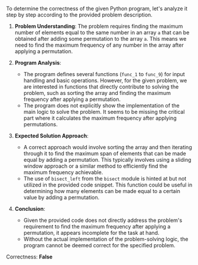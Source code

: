 To determine the correctness of the given Python program, let's analyze it step by step according to the provided problem description.

1. **Problem Understanding**: The problem requires finding the maximum number of elements equal to the same number in an array `a` that can be obtained after adding some permutation to the array `a`. This means we need to find the maximum frequency of any number in the array after applying a permutation.

2. **Program Analysis**:
   - The program defines several functions (`func_1` to `func_9`) for input handling and basic operations. However, for the given problem, we are interested in functions that directly contribute to solving the problem, such as sorting the array and finding the maximum frequency after applying a permutation.
   - The program does not explicitly show the implementation of the main logic to solve the problem. It seems to be missing the critical part where it calculates the maximum frequency after applying permutations.

3. **Expected Solution Approach**:
   - A correct approach would involve sorting the array and then iterating through it to find the maximum span of elements that can be made equal by adding a permutation. This typically involves using a sliding window approach or a similar method to efficiently find the maximum frequency achievable.
   - The use of `bisect_left` from the `bisect` module is hinted at but not utilized in the provided code snippet. This function could be useful in determining how many elements can be made equal to a certain value by adding a permutation.

4. **Conclusion**:
   - Given the provided code does not directly address the problem's requirement to find the maximum frequency after applying a permutation, it appears incomplete for the task at hand.
   - Without the actual implementation of the problem-solving logic, the program cannot be deemed correct for the specified problem.

Correctness: **False**